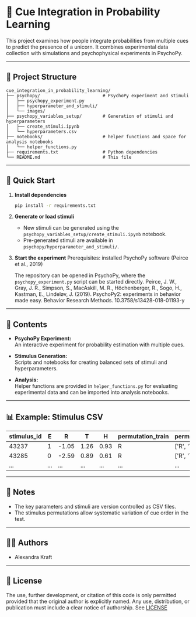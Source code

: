 # 🦄 Cue Integration in Probability Learning

This project examines how people integrate probabilities from multiple cues to predict the presence of a unicorn. It combines experimental data collection with simulations and psychophysical experiments in PsychoPy.

---

## 📁 Project Structure

```
cue_integration_in_probability_learning/
├── psychopy/                        # PsychoPy experiment and stimuli
│   ├── psychopy_experiment.py
│   ├── hyperparameter_and_stimuli/
│   └── images/
├── psychopy_variables_setup/        # Generation of stimuli and hyperparameters
│   ├── create_stimuli.ipynb
│   └── hyperparameters.csv
├── notebooks/                       # helper functions and space for analysis notebooks
│   └── helper_functions.py
├── requirements.txt                 # Python dependencies
└── README.md                        # This file
```

---

## 🚀 Quick Start

1. **Install dependencies**
    ```sh
    pip install -r requirements.txt
    ```

2. **Generate or load stimuli**
    - New stimuli can be generated using the `psychopy_variables_setup/create_stimuli.ipynb` notebook.
    - Pre-generated stimuli are available in `psychopy/hyperparameter_and_stimuli/`.

3. **Start the experiment**
    Prerequisites: installed PsychoPy software (Peirce et al., 2019) 
    
    The repository can be opened in PsychoPy, where the ```psychopy_experiment.py``` script can be started directly.
    Peirce, J. W., Gray, J. R., Simpson, S., MacAskill, M. R., Höchenberger, R., Sogo, H., Kastman, E., Lindeløv, J. (2019). PsychoPy2: experiments in behavior made easy. Behavior Research Methods. 10.3758/s13428-018-01193-y
---

## 🧪 Contents

- **PsychoPy Experiment:**  
  An interactive experiment for probability estimation with multiple cues.

- **Stimulus Generation:**  
  Scripts and notebooks for creating balanced sets of stimuli and hyperparameters.

- **Analysis:**  
  Helper functions are provided in ```helper_functions.py``` for evaluating experimental data and can be imported into analysis notebooks.

---

## 📊 Example: Stimulus CSV

| stimulus_id | E | R    | T    | H    | permutation_train | permutation_test     |
|-------------|---|------|------|------|-------------------|----------------------|
| 43237       | 1 | -1.05| 1.26 | 0.93 | R                 | ['R', 'T', 'H']      |
| 43285       | 0 | -2.59| 0.89 | 0.61 | R                 | ['R', 'T', 'H']      |
| ...         |...| ...  | ...  | ...  | ...               | ...                  |

---

## 📝 Notes

- The key parameters and stimuli are version controlled as CSV files.
- The stimulus permutations allow systematic variation of cue order in the test.

---

## 👩‍🔬 Authors

- Alexandra Kraft

---

## 📄 License

The use, further development, or citation of this code is only permitted provided that the original author is explicitly named. Any use, distribution, or publication must include a clear notice of authorship. See [LICENSE](LICENSE)